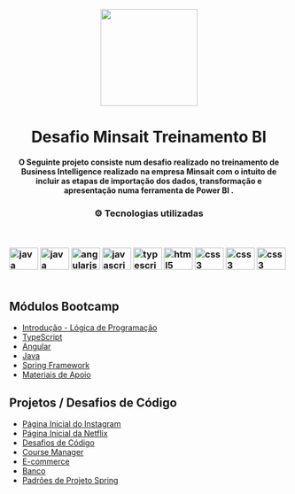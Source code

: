 <div align="center">
<img src="https://cdn.coodesh.com/companies/f44baa90-65bc-11ed-9234-a9b3679f5e3f/f44baa91-65bc-11ed-9234-a9b3679f5e3f.png" width="175px"> 
</div>
<h1 align="center">Desafio Minsait Treinamento BI</h1>
<h4 align="center">O Seguinte projeto consiste num desafio realizado no treinamento de Business Intelligence realizado na empresa Minsait com o intuito de incluir as etapas de importação dos dados, transformação e apresentação numa ferramenta de Power BI .</h4>

<h3 align="center">
⚙️ Tecnologias utilizadas

<p>&nbsp;</p>
<div align="left">
  <img src="https://cdn.jsdelivr.net/gh/devicons/devicon/icons/docker/docker-original.svg" height="40" width="52" alt="java logo"  />
  <img src="https://cdn.jsdelivr.net/gh/devicons/devicon/icons/dockercompose/dockercompose-original.svg" height="40" width="52" alt="java logo"  />
  <img src="https://cdn.jsdelivr.net/gh/devicons/devicon/icons/linux/linux-original.svg" height="40" width="52" alt="angularjs logo"  />
  <img src="https://cdn.jsdelivr.net/gh/devicons/devicon/icons/shellscript/shellscript-original.svg" height="40" width="52" alt="javascript logo"  />
  <img src="https://cdn.jsdelivr.net/gh/devicons/devicon/icons/python/python-original.svg" height="40" width="52" alt="typescript logo"  />
  <img src="https://cdn.jsdelivr.net/gh/devicons/devicon/icons/hadoop/hadoop-original.svg" height="40" width="52" alt="html5 logo"  />
  <img src="https://cdn.jsdelivr.net/gh/devicons/devicon/icons/hdfs/hdfs-original.svg" height="40" width="52" alt="css3 logo"  />
  <img src="https://cdn.jsdelivr.net/gh/devicons/devicon/icons/hive/hive-original.svg" height="40" width="52" alt="css3 logo"  />
  <img src="https://cdn.jsdelivr.net/gh/devicons/devicon/icons/spark/spark-original.svg" height="40" width="52" alt="css3 logo"  />
</div></br>

## Módulos Bootcamp
- [Introdução - Lógica de Programação](https://github.com/luispaulobrito/Santander_FullStack_Developer/tree/main/Introdu%C3%A7%C3%A3o%20-%20L%C3%B3gica%20de%20Programa%C3%A7%C3%A3o)
- [TypeScript](https://github.com/luispaulobrito/Santander_FullStack_Developer/tree/main/TypeScript)
- [Angular](https://github.com/luispaulobrito/Santander_FullStack_Developer/tree/main/Angular-DIO)
- [Java](https://github.com/luispaulobrito/Santander_FullStack_Developer/tree/main/JAVA)
- [Spring Framework](https://github.com/luispaulobrito/Santander_FullStack_Developer/tree/main/Spring%20Framework)
- [Materiais de Apoio](https://github.com/luispaulobrito/Santander_FullStack_Developer/tree/main/Materiais%20de%20Apoio)

## Projetos / Desafios de Código

- [Página Inicial do Instagram](https://github.com/luispaulobrito/instagram-clone-dio)
- [Página Inicial da Netflix](https://github.com/luispaulobrito/netflix-clone)
- [Desafios de Código](https://github.com/luispaulobrito/Santander_FullStack_Developer/tree/main/Desafios%20de%20C%C3%B3digo)
- [Course Manager](https://github.com/luispaulobrito/Santander_FullStack_Developer/tree/main/Angular-DIO/course-manager-master)
- [E-commerce](https://github.com/luispaulobrito/Santander_FullStack_Developer/tree/main/Angular-DIO/E-commerce/bookstore-frontend)
- [Banco](https://github.com/luispaulobrito/Santander_FullStack_Developer/tree/main/JAVA/Projeto%20Banco)
- [Padrões de Projeto Spring](https://github.com/luispaulobrito/Santander_FullStack_Developer/tree/main/Spring%20Framework/lab-padroes-projeto-spring-main)
